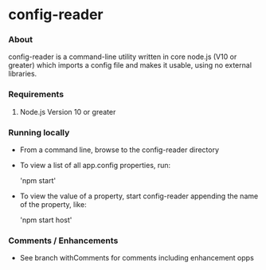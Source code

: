 # config-reader

### About
config-reader is a command-line utility written in core node.js (V10 or greater) which imports a config file and makes it usable, using no external libraries.

### Requirements
1. Node.js Version 10 or greater

### Running locally
* From a command line, browse to the config-reader directory
* To view a list of all app.config properties, run: 

  'npm start'
  
* To view the value of a property, start config-reader appending the name of the property, like:

  'npm start host'

### Comments / Enhancements
* See branch withComments for comments including enhancement opps
